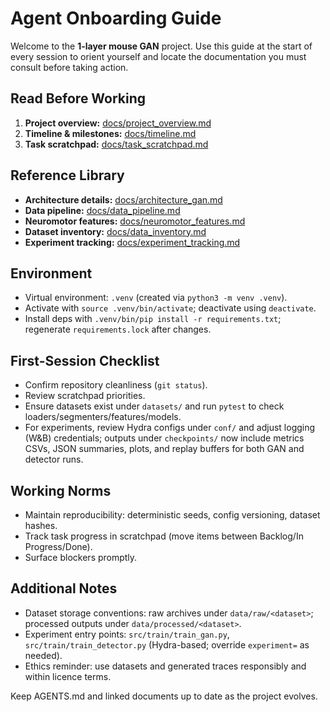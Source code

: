 # Agent Onboarding Guide

Welcome to the **1-layer mouse GAN** project. Use this guide at the start of every session to orient yourself and locate the documentation you must consult before taking action.

## Read Before Working
1. **Project overview:** [docs/project_overview.md](docs/project_overview.md)
2. **Timeline & milestones:** [docs/timeline.md](docs/timeline.md)
3. **Task scratchpad:** [docs/task_scratchpad.md](docs/task_scratchpad.md)

## Reference Library
- **Architecture details:** [docs/architecture_gan.md](docs/architecture_gan.md)
- **Data pipeline:** [docs/data_pipeline.md](docs/data_pipeline.md)
- **Neuromotor features:** [docs/neuromotor_features.md](docs/neuromotor_features.md)
- **Dataset inventory:** [docs/data_inventory.md](docs/data_inventory.md)
- **Experiment tracking:** [docs/experiment_tracking.md](docs/experiment_tracking.md)

## Environment
- Virtual environment: `.venv` (created via `python3 -m venv .venv`).
- Activate with `source .venv/bin/activate`; deactivate using `deactivate`.
- Install deps with `.venv/bin/pip install -r requirements.txt`; regenerate `requirements.lock` after changes.

## First-Session Checklist
- Confirm repository cleanliness (`git status`).
- Review scratchpad priorities.
- Ensure datasets exist under `datasets/` and run `pytest` to check loaders/segmenters/features/models.
- For experiments, review Hydra configs under `conf/` and adjust logging (W&B) credentials; outputs under `checkpoints/` now include metrics CSVs, JSON summaries, plots, and replay buffers for both GAN and detector runs.

## Working Norms
- Maintain reproducibility: deterministic seeds, config versioning, dataset hashes.
- Track task progress in scratchpad (move items between Backlog/In Progress/Done).
- Surface blockers promptly.

## Additional Notes
- Dataset storage conventions: raw archives under `data/raw/<dataset>`; processed outputs under `data/processed/<dataset>`.
- Experiment entry points: `src/train/train_gan.py`, `src/train/train_detector.py` (Hydra-based; override `experiment=` as needed).
- Ethics reminder: use datasets and generated traces responsibly and within licence terms.

Keep AGENTS.md and linked documents up to date as the project evolves.
